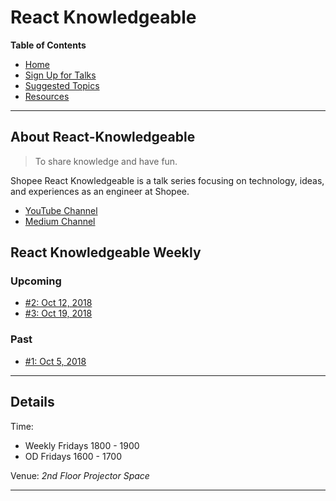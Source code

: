# React Knowledgeable

**Table of Contents**

- [Home](#about)
- [Sign Up for Talks](./scheduling/sign-up-for-talks.md)
- [Suggested Topics](./suggested-topics.md)
- [Resources](./resources.md)

---

## About React-Knowledgeable

> To share knowledge and have fun.

Shopee React Knowledgeable is a talk series focusing on technology, ideas, and experiences as an engineer at Shopee.

- [YouTube Channel](https://www.youtube.com/channel/UCswxnKjnWhnSR00wC1J8LZA)
- [Medium Channel](https://medium.com/shopee-react-knowledgeable)

## React Knowledgeable Weekly

### Upcoming

- [#2: Oct 12, 2018](./weekly/no-2-oct-12.md)
- [#3: Oct 19, 2018](./weekly/no-3-oct-19.md)

### Past

- [#1: Oct 5, 2018](./weekly/no-1-oct-5.md)

---

## Details

Time:

- Weekly Fridays 1800 - 1900
- OD Fridays 1600 - 1700

Venue: _2nd Floor Projector Space_

---
